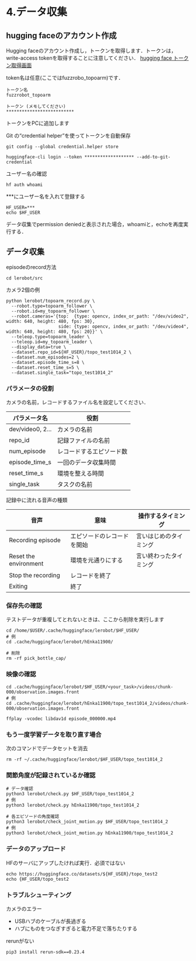 # 4.データ収集

## hugging faceのアカウント作成

Hugging faceのアカウント作成し，トークンを取得します．トークンは，write-access tokenを取得することに注意してください．
[hugging face トークン取得画面](https://huggingface.co/settings/tokens)


token名は任意(ここではfuzzrobo_topoarm)です．

```
トークン名
fuzzrobot_topoarm

トークン (メモしてください)
**************************
```

トークンをPCに追加します

Git の“credential helper”を使ってトークンを自動保存
```
git config --global credential.helper store
```

```
huggingface-cli login --token ******************* --add-to-git-credential
```

ユーザー名の確認
```
hf auth whoami
```

***にユーザー名を入れて登録する
```
HF_USER=***
echo $HF_USER
```

データ収集でpermission deniedと表示された場合，whoamiと，echoを再度実行する．

## データ収集

episodeのrecord方法


```
cd lerobot/src
```

カメラ2個の例

```
python lerobot/topoarm_record.py \
  --robot.type=topoarm_follower \
  --robot.id=my_topoarm_follower \
  --robot.cameras='{top:  {type: opencv, index_or_path: "/dev/video2", width: 640, height: 480, fps: 30},
                    side: {type: opencv, index_or_path: "/dev/video4", width: 640, height: 480, fps: 20}}' \
  --teleop.type=topoarm_leader \
  --teleop.id=my_topoarm_leader \
  --display_data=true \
  --dataset.repo_id=${HF_USER}/topo_test1014_2 \
  --dataset.num_episodes=2 \
  --dataset.episode_time_s=8 \
  --dataset.reset_time_s=5 \
  --dataset.single_task="topo_test1014_2"
```




### パラメータの役割

カメラの名前，レコードするファイル名を設定してください．

| パラメータ名 | 役割 |
| --- | --- |
| dev/video0, 2... | カメラの名前 |
| repo_id | 記録ファイルの名前 |
| num_episode | レコードするエピソード数 |
| episode_time_s | 一回のデータ収集時間 |
| reset_time_s | 環境を整える時間 |
| single_task | タスクの名前 |

記録中に流れる音声の種類

| 音声 | 意味 | 操作するタイミング |
| --- | --- | --- |
| Recording episode | エピソードのレコードを開始 | 言いはじめのタイミング |
| Reset the environment | 環境を元通りにする | 言い終わったタイミング |
| Stop the recording | レコードを終了 |  |
| Exiting | 終了 |  |


### 保存先の確認

テストデータが重複してとれないときは、ここから削除を実行します
    
```
cd /home/$USER/.cache/huggingface/lerobot/$HF_USER/
# 例
cd .cache/huggingface/lerobot/hEnka11900/

# 削除
rm -rf pick_bottle_cap/
```

### 映像の確認

```
cd .cache/huggingface/lerobot/$HF_USER/<your_task>/videos/chunk-000/observation.images.front
# 例
cd .cache/huggingface/lerobot/hEnka11900/topo_test1014_2/videos/chunk-000/observation.images.front

ffplay -vcodec libdav1d episode_000000.mp4
```
</details>


### もう一度学習データを取り直す場合
次のコマンドでデータセットを消去
```
rm -rf ~/.cache/huggingface/lerobot/$HF_USER/topo_test1014_2
```




### 関節角度が記録されているか確認
```
# データ確認
python3 lerobot/check.py $HF_USER/topo_test1014_2
# 例
python3 lerobot/check.py hEnka11900/topo_test1014_2

# 各エピソードの角度確認
python3 lerobot/check_joint_motion.py $HF_USER/topo_test1014_2
# 例
python3 lerobot/check_joint_motion.py hEnka11900/topo_test1014_2
```  
    

### データのアップロード
HFのサーバにアップしたければ実行．必須ではない

```
echo https://huggingface.co/datasets/${HF_USER}/topo_test2
echo {HF_USER/topo_test2
```



### トラブルシューティング

カメラのエラー
- USBハブのケーブルが長過ぎる
- ハブにものをつなぎすぎると電力不足で落ちたりする

rerunがない
```
pip3 install rerun-sdk==0.23.4
```
